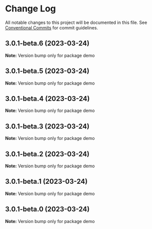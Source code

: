 # Change Log

All notable changes to this project will be documented in this file.
See [Conventional Commits](https://conventionalcommits.org) for commit guidelines.

## 3.0.1-beta.6 (2023-03-24)

**Note:** Version bump only for package demo





## 3.0.1-beta.5 (2023-03-24)

**Note:** Version bump only for package demo





## 3.0.1-beta.4 (2023-03-24)

**Note:** Version bump only for package demo





## 3.0.1-beta.3 (2023-03-24)

**Note:** Version bump only for package demo





## 3.0.1-beta.2 (2023-03-24)

**Note:** Version bump only for package demo





## 3.0.1-beta.1 (2023-03-24)

**Note:** Version bump only for package demo





## 3.0.1-beta.0 (2023-03-24)

**Note:** Version bump only for package demo

